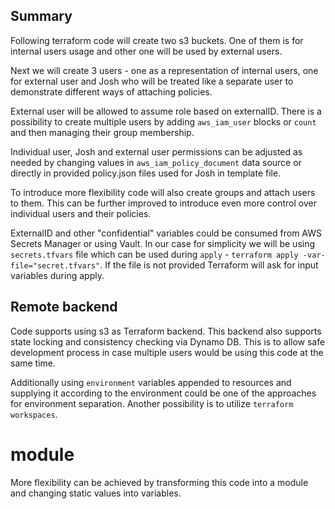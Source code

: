 ## Summary

Following terraform code will create two s3 buckets. One of them is for internal users usage and other one will be used by external users.

  

Next we will create 3 users - one as a representation of internal users, one for external user and Josh who will be treated like a separate user to demonstrate different ways of attaching policies.

  

External user will be allowed to assume role based on externalID. There is a possibility to create multiple users by adding `aws_iam_user` blocks or `count` and then managing their group membership.

  

Individual user, Josh and external user permissions can be adjusted as needed by changing values in `aws_iam_policy_document` data source or directly in provided policy.json files used for Josh in template file.

To introduce more flexibility code will also create groups and attach users to them. This can be further improved to introduce even more control over individual users and their policies.

  

ExternalID and other "confidential" variables could be consumed from AWS Secrets Manager or using Vault. In our case for simplicity we will be using `secrets.tfvars` file which can be used during `apply` - `terraform apply -var-file="secret.tfvars"`. If the file is not provided Terraform will ask for input variables during apply.

## Remote backend

Code supports using s3 as Terraform backend. This backend also supports state locking and consistency checking via Dynamo DB. This is to allow safe development process in case multiple users would be using this code at the same time.

Additionally using `environment` variables appended to resources and supplying it according to the environment could be one of the approaches for environment separation. Another possibility is to utilize `terraform workspaces`.

# module
More flexibility can be achieved by transforming this code into a module and changing static values into variables. 
